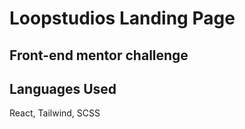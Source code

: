# Loopstudios Landing Page 
## Front-end mentor challenge 


## Languages Used 
React, Tailwind, SCSS 